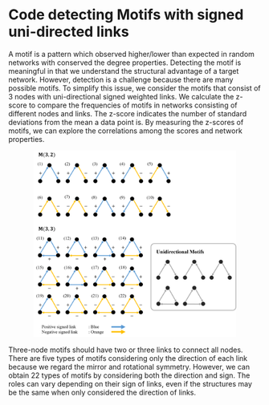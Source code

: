 # Code detecting Motifs with signed uni-directed links

A motif is a pattern which observed higher/lower than expected in random networks with conserved the degree properties.
Detecting the motif is meaningful in that we understand the structural advantage of a target network.
However, detection is a challenge because there are many possible motifs.
To simplify this issue, we consider the motifs that consist of 3 nodes with uni-directional signed weighted links.
We calculate the z-score to compare the frequencies of motifs in networks consisting of different nodes and links.
The z-score indicates the number of standard deviations from the mean a data point is.
By measuring the z-scores of motifs, we can explore the correlations among the scores and network properties.

<p align="center">
  <img src="images/motifs.png" width="80%">
</p>

Three-node motifs should have two or three links to connect all nodes. 
There are five types of motifs considering only the direction of each link because we regard the mirror and rotational symmetry. 
However, we can obtain 22 types of motifs by considering both the direction and sign. 
The roles can vary depending on their sign of links, even if the structures may be the same when only considered the direction of links.


